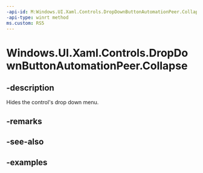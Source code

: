 ```yaml
---
-api-id: M:Windows.UI.Xaml.Controls.DropDownButtonAutomationPeer.Collapse
-api-type: winrt method
ms.custom: RS5
---
```


<!-- Method syntax.
public void DropDownButtonAutomationPeer.Collapse()
-->

# Windows.UI.Xaml.Controls.DropDownButtonAutomationPeer.Collapse

## -description

Hides the control's drop down menu.

## -remarks

## -see-also

## -examples

